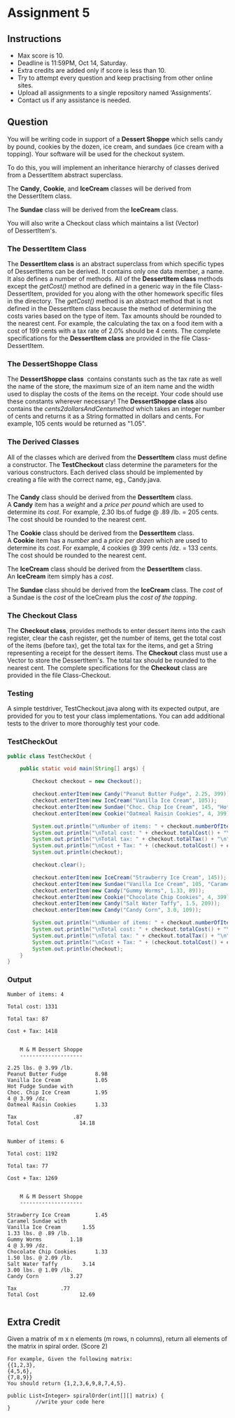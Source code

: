# Assignment 5 

## Instructions
* Max score is 10.
* Deadline is 11:59PM, Oct 14, Saturday.
* Extra credits are added only if score is less than 10.
* Try to attempt every question and keep practising from other online sites. 
* Upload all assignments to a single repository named ‘Assignments’.
* Contact us if any assistance is needed.  

## Question

You will be writing code in support of a __Dessert Shoppe__ which sells candy by pound, cookies by the dozen, ice cream, and sundaes (ice cream with a topping). Your software will be used for the checkout system.  

To do this, you will implement an inheritance hierarchy of classes derived from a DessertItem abstract superclass.

The __Candy__, __Cookie__, and __IceCream__ classes will be derived from the DessertItem class.
	
The __Sundae__ class will be derived from the __IceCream__ class.
	
You will also write a Checkout class which maintains a list (Vector) of DessertItem's.

### The DessertItem Class

The __DessertItem class__ is an abstract superclass from which specific types of DessertItems can be derived. It contains only one data member, a name. It also defines a number of methods. All of the __DessertItem class__ methods except the _getCost()_ method are defined in a generic way in the file Class-DessertItem, provided for you along with the other homework specific files in the directory. The _getCost()_ method is an abstract method that is not defined in the DessertItem class because the method of determining the costs varies based on the type of item. Tax amounts should be rounded to the nearest cent. For example, the calculating the tax on a food item with a cost of 199 cents with a tax rate of 2.0% should be 4 cents. The complete specifications for the __DessertItem class__ are provided in the file Class-DessertItem.  


### The DessertShoppe Class

The __DessertShoppe class__  contains constants such as the tax rate as well the name of the store, the maximum size of an item name and the width used to display the costs of the items on the receipt. Your code should use these constants wherever necessary! The __DessertShoppe class__ also contains the _cents2dollarsAndCentsmethod_ which takes an integer number of cents and returns it as a String formatted in dollars and cents. For example, 105 cents would be returned as "1.05".

### The Derived Classes 

All of the classes which are derived from the __DessertItem__ class must define a constructor. The __TestCheckout__ class determine the parameters for the various constructors. Each derived class should be implemented by creating a file with the correct name, eg., Candy.java.

###
The __Candy__ class should be derived from the __DessertItem__ class. A __Candy__ item has a _weight_ and a _price per pound_ which are used to determine its _cost_. For example, 2.30 lbs.of fudge @ .89 /lb. = 205 cents. The cost should be rounded to the nearest cent.  

The __Cookie__ class should be derived from the __DessertItem__ class. A __Cookie__ item has a _number_ and a _price per dozen_ which are used to determine its _cost_. For example, 4 cookies @ 399 cents /dz. = 133 cents. The cost should be rounded to the nearest cent.  

The __IceCream__ class should be derived from the __DessertItem__ class. An __IceCream__ item simply has a _cost_.  

The __Sundae__ class should be derived from the __IceCream__ class. The _cost_ of a Sundae is the _cost_ of the IceCream plus the _cost of the topping_.

### The Checkout Class

The __Checkout class__, provides methods to enter dessert items into the cash register, clear the cash register, get the number of items, get the total cost of the items (before tax), get the total tax for the items, and get a String representing a receipt for the dessert items. The __Checkout__ class must use a Vector to store the DessertItem's. The total tax should be rounded to the nearest cent. The complete specifications for the __Checkout__ class are provided in the file Class-Checkout.

### Testing

A simple testdriver, TestCheckout.java along with its expected output, are provided for you to test your class implementations. You can add additional tests to the driver to more thoroughly test your code. 

### TestCheckOut

```java
public class TestCheckOut {

    public static void main(String[] args) {

        Checkout checkout = new Checkout();

        checkout.enterItem(new Candy("Peanut Butter Fudge", 2.25, 399));
        checkout.enterItem(new IceCream("Vanilla Ice Cream", 105));
        checkout.enterItem(new Sundae("Choc. Chip Ice Cream", 145, "Hot Fudge", 50));
        checkout.enterItem(new Cookie("Oatmeal Raisin Cookies", 4, 399));

        System.out.println("\nNumber of items: " + checkout.numberOfItems() + "\n");
        System.out.println("\nTotal cost: " + checkout.totalCost() + "\n");
        System.out.println("\nTotal tax: " + checkout.totalTax() + "\n");
        System.out.println("\nCost + Tax: " + (checkout.totalCost() + checkout.totalTax()) + "\n");
        System.out.println(checkout);

        checkout.clear();

        checkout.enterItem(new IceCream("Strawberry Ice Cream", 145));
        checkout.enterItem(new Sundae("Vanilla Ice Cream", 105, "Caramel", 50));
        checkout.enterItem(new Candy("Gummy Worms", 1.33, 89));
        checkout.enterItem(new Cookie("Chocolate Chip Cookies", 4, 399));
        checkout.enterItem(new Candy("Salt Water Taffy", 1.5, 209));
        checkout.enterItem(new Candy("Candy Corn", 3.0, 109));

        System.out.println("\nNumber of items: " + checkout.numberOfItems() + "\n");
        System.out.println("\nTotal cost: " + checkout.totalCost() + "\n");
        System.out.println("\nTotal tax: " + checkout.totalTax() + "\n");
        System.out.println("\nCost + Tax: " + (checkout.totalCost() + checkout.totalTax()) + "\n");
        System.out.println(checkout);
    }
}

```

### Output

```
Number of items: 4  

Total cost: 1331 

Total tax: 87

Cost + Tax: 1418

	
	M & M Dessert Shoppe 
	--------------------
    
2.25 lbs. @ 3.99 /lb.
Peanut Butter Fudge       	8.98 
Vanilla Ice Cream         	1.05 
Hot Fudge Sundae with
Choc. Chip Ice Cream 		1.95 
4 @ 3.99 /dz.
Oatmeal Raisin Cookies 		1.33

Tax 				 .87 
Total Cost 		       14.18


Number of items: 6 

Total cost: 1192 

Total tax: 77

Cost + Tax: 1269

	
	M & M Dessert Shoppe 
	--------------------

Strawberry Ice Cream 		1.45 
Caramel Sundae with
Vanilla Ice	Cream		1.55
1.33 lbs. @ .89 /lb.
Gummy Worms			1.18
4 @ 3.99 /dz.
Chocolate Chip Cookies 		1.33
1.50 lbs. @ 2.09 /lb. 
Salt Water Taffy 		3.14
3.00 lbs. @ 1.09 /lb.
Candy Corn			3.27

Tax				 .77
Total Cost		       12.69


```

## Extra Credit

Given a matrix of m x n elements (m rows, n columns), return all elements of the matrix in spiral order.  (Score 2)
 
	
	For example, Given the following matrix: 
    {{1,2,3},
  	{4,5,6},
  	{7,8,9}}
    You should return {1,2,3,6,9,8,7,4,5}.
    
    public List<Integer> spiralOrder(int[][] matrix) {
             //write your code here
	}

 	
 

